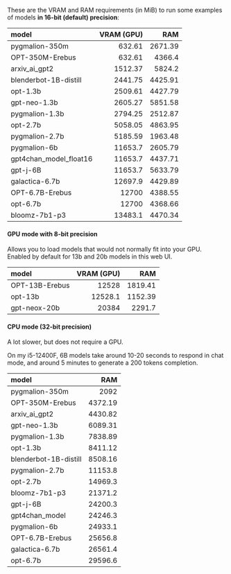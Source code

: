 These are the VRAM and RAM requirements (in MiB) to run some examples of models **in 16-bit (default) precision**:

| model                  |   VRAM (GPU) |     RAM |
|:-----------------------|-------------:|--------:|
| pygmalion-350m         |       632.61 | 2671.39 |
| OPT-350M-Erebus        |       632.61 | 4366.4  |
| arxiv_ai_gpt2          |      1512.37 | 5824.2  |
| blenderbot-1B-distill  |      2441.75 | 4425.91 |
| opt-1.3b               |      2509.61 | 4427.79 |
| gpt-neo-1.3b           |      2605.27 | 5851.58 |
| pygmalion-1.3b         |      2794.25 | 2512.87 |
| opt-2.7b               |      5058.05 | 4863.95 |
| pygmalion-2.7b         |      5185.59 | 1963.48 |
| pygmalion-6b           |     11653.7  | 2605.79 |
| gpt4chan_model_float16 |     11653.7  | 4437.71 |
| gpt-j-6B               |     11653.7  | 5633.79 |
| galactica-6.7b         |     12697.9  | 4429.89 |
| OPT-6.7B-Erebus        |     12700    | 4388.55 |
| opt-6.7b               |     12700    | 4368.66 |
| bloomz-7b1-p3          |     13483.1  | 4470.34 |

#### GPU mode with 8-bit precision

Allows you to load models that would not normally fit into your GPU. Enabled by default for 13b and 20b models in this web UI.

| model          |   VRAM (GPU) |     RAM |
|:---------------|-------------:|--------:|
| OPT-13B-Erebus |      12528   | 1819.41 |
| opt-13b        |      12528.1 | 1152.39 |
| gpt-neox-20b   |      20384   | 2291.7  |

#### CPU mode (32-bit precision)

A lot slower, but does not require a GPU. 

On my i5-12400F, 6B models take around 10-20 seconds to respond in chat mode, and around 5 minutes to generate a 200 tokens completion. 

| model                  |      RAM |
|:-----------------------|---------:|
| pygmalion-350m         |  2092    |
| OPT-350M-Erebus        |  4372.19 |
| arxiv_ai_gpt2          |  4430.82 |
| gpt-neo-1.3b           |  6089.31 |
| pygmalion-1.3b         |  7838.89 |
| opt-1.3b               |  8411.12 |
| blenderbot-1B-distill  |  8508.16 |
| pygmalion-2.7b         | 11153.8  |
| opt-2.7b               | 14969.3  |
| bloomz-7b1-p3          | 21371.2  |
| gpt-j-6B               | 24200.3  |
| gpt4chan_model         | 24246.3  |
| pygmalion-6b           | 24933.1  |
| OPT-6.7B-Erebus        | 25656.8  |
| galactica-6.7b         | 26561.4  |
| opt-6.7b               | 29596.6  |
